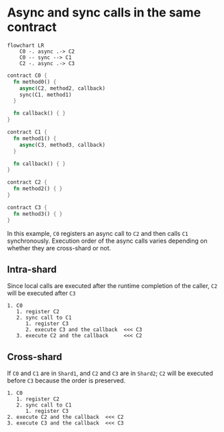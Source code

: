 # Async and sync calls in the same contract

```mermaid
flowchart LR
    C0 -. async .-> C2
    C0 -- sync --> C1
    C2 -. async .-> C3
```

```rust
contract C0 {
  fn method0() {
    async(C2, method2, callback)
    sync(C1, method1)
  }

  fn callback() { }
}

contract C1 {
  fn method1() {
    async(C3, method3, callback)
  }

  fn callback() { }
}

contract C2 {
  fn method2() { }
}

contract C3 {
  fn method3() { }
}
```

In this example, `C0` registers an async call to `C2` and then calls `C1` synchronously.
Execution order of the async calls varies depending on whether they are cross-shard or not.

## Intra-shard

Since local calls are executed after the runtime completion of the caller, `C2` will be executed after `C3` 

```
1. C0
   1. register C2
   2. sync call to C1
      1. register C3
      2. execute C3 and the callback  <<< C3
   3. execute C2 and the callback     <<< C2
```

## Cross-shard

If `C0` and `C1` are in `Shard1`, and `C2` and `C3` are in `Shard2`; `C2` will be executed before `C3` because the order is preserved.

```
1. C0
   1. register C2
   2. sync call to C1
      1. register C3
2. execute C2 and the callback  <<< C2
3. execute C3 and the callback  <<< C3
```
